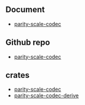 ## Document
- [parity-scale-codec](https://docs.substrate.io/reference/scale-codec/)

## Github repo
- [parity-scale-codec](https://github.com/paritytech/parity-scale-codec)

## crates
- [parity-scale-codec](https://crates.io/crates/parity-scale-codec)
- [parity-scale-codec-derive](https://crates.io/crates/parity-scale-codec-derive)
